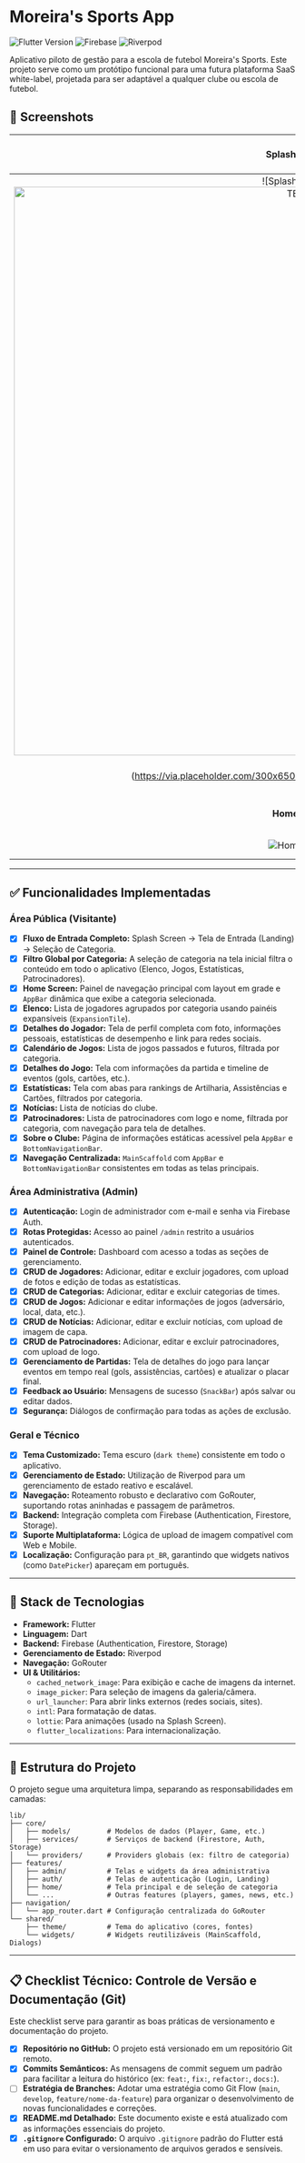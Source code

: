 # Moreira's Sports App

![Flutter Version](https://img.shields.io/badge/Flutter-3.x-blue.svg)
![Firebase](https://img.shields.io/badge/Firebase-Backend-orange.svg)
![Riverpod](https://img.shields.io/badge/State%20Management-Riverpod-blueviolet.svg)

Aplicativo piloto de gestão para a escola de futebol Moreira's Sports. Este projeto serve como um protótipo funcional para uma futura plataforma SaaS white-label, projetada para ser adaptável a qualquer clube ou escola de futebol.

## 📸 Screenshots


| Splash Screen | Tela de Entrada | Seleção de Categoria |
| :-----------: | :-------------: | :------------------: |
| ![Splash Screen]<img width="1000" height="1000" alt="TELA 1" src="https://github.com/user-attachments/assets/ea196d56-164d-4306-9359-c38fdc6686a7" />
(https://via.placeholder.com/300x650/8B0000/FFFFFF?text=Splash+Screen) | ![Landing Screen](https://via.placeholder.com/300x650/1a1a1a/FFFFFF?text=Landing+Screen) | ![Category Selection](https://via.placeholder.com/300x650/1a1a1a/FFFFFF?text=Category+Selection) |
| **Home Page** | **Detalhes do Jogador** | **Painel do Admin** |
| ![Home Page](https://via.placeholder.com/300x650/1a1a1a/FFFFFF?text=Home+Page) | ![Player Detail](https://via.placeholder.com/300x650/1a1a1a/FFFFFF?text=Player+Detail) | ![Admin Dashboard](https://via.placeholder.com/300x650/1a1a1a/FFFFFF?text=Admin+Dashboard) |

---

## ✅ Funcionalidades Implementadas

### Área Pública (Visitante)
- [x] **Fluxo de Entrada Completo:** Splash Screen -> Tela de Entrada (Landing) -> Seleção de Categoria.
- [x] **Filtro Global por Categoria:** A seleção de categoria na tela inicial filtra o conteúdo em todo o aplicativo (Elenco, Jogos, Estatísticas, Patrocinadores).
- [x] **Home Screen:** Painel de navegação principal com layout em grade e `AppBar` dinâmica que exibe a categoria selecionada.
- [x] **Elenco:** Lista de jogadores agrupados por categoria usando painéis expansíveis (`ExpansionTile`).
- [x] **Detalhes do Jogador:** Tela de perfil completa com foto, informações pessoais, estatísticas de desempenho e link para redes sociais.
- [x] **Calendário de Jogos:** Lista de jogos passados e futuros, filtrada por categoria.
- [x] **Detalhes do Jogo:** Tela com informações da partida e timeline de eventos (gols, cartões, etc.).
- [x] **Estatísticas:** Tela com abas para rankings de Artilharia, Assistências e Cartões, filtrados por categoria.
- [x] **Notícias:** Lista de notícias do clube.
- [x] **Patrocinadores:** Lista de patrocinadores com logo e nome, filtrada por categoria, com navegação para tela de detalhes.
- [x] **Sobre o Clube:** Página de informações estáticas acessível pela `AppBar` e `BottomNavigationBar`.
- [x] **Navegação Centralizada:** `MainScaffold` com `AppBar` e `BottomNavigationBar` consistentes em todas as telas principais.

### Área Administrativa (Admin)
- [x] **Autenticação:** Login de administrador com e-mail e senha via Firebase Auth.
- [x] **Rotas Protegidas:** Acesso ao painel `/admin` restrito a usuários autenticados.
- [x] **Painel de Controle:** Dashboard com acesso a todas as seções de gerenciamento.
- [x] **CRUD de Jogadores:** Adicionar, editar e excluir jogadores, com upload de fotos e edição de todas as estatísticas.
- [x] **CRUD de Categorias:** Adicionar, editar e excluir categorias de times.
- [x] **CRUD de Jogos:** Adicionar e editar informações de jogos (adversário, local, data, etc.).
- [x] **CRUD de Notícias:** Adicionar, editar e excluir notícias, com upload de imagem de capa.
- [x] **CRUD de Patrocinadores:** Adicionar, editar e excluir patrocinadores, com upload de logo.
- [x] **Gerenciamento de Partidas:** Tela de detalhes do jogo para lançar eventos em tempo real (gols, assistências, cartões) e atualizar o placar final.
- [x] **Feedback ao Usuário:** Mensagens de sucesso (`SnackBar`) após salvar ou editar dados.
- [x] **Segurança:** Diálogos de confirmação para todas as ações de exclusão.

### Geral e Técnico
- [x] **Tema Customizado:** Tema escuro (`dark theme`) consistente em todo o aplicativo.
- [x] **Gerenciamento de Estado:** Utilização de Riverpod para um gerenciamento de estado reativo e escalável.
- [x] **Navegação:** Roteamento robusto e declarativo com GoRouter, suportando rotas aninhadas e passagem de parâmetros.
- [x] **Backend:** Integração completa com Firebase (Authentication, Firestore, Storage).
- [x] **Suporte Multiplataforma:** Lógica de upload de imagem compatível com Web e Mobile.
- [x] **Localização:** Configuração para `pt_BR`, garantindo que widgets nativos (como `DatePicker`) apareçam em português.

---

## 🚀 Stack de Tecnologias

- **Framework:** Flutter
- **Linguagem:** Dart
- **Backend:** Firebase (Authentication, Firestore, Storage)
- **Gerenciamento de Estado:** Riverpod
- **Navegação:** GoRouter
- **UI & Utilitários:**
  - `cached_network_image`: Para exibição e cache de imagens da internet.
  - `image_picker`: Para seleção de imagens da galeria/câmera.
  - `url_launcher`: Para abrir links externos (redes sociais, sites).
  - `intl`: Para formatação de datas.
  - `lottie`: Para animações (usado na Splash Screen).
  - `flutter_localizations`: Para internacionalização.

---

## 📂 Estrutura do Projeto

O projeto segue uma arquitetura limpa, separando as responsabilidades em camadas:

```
lib/
├── core/
│   ├── models/         # Modelos de dados (Player, Game, etc.)
│   ├── services/       # Serviços de backend (Firestore, Auth, Storage)
│   └── providers/      # Providers globais (ex: filtro de categoria)
├── features/
│   ├── admin/          # Telas e widgets da área administrativa
│   ├── auth/           # Telas de autenticação (Login, Landing)
│   ├── home/           # Tela principal e de seleção de categoria
│   └── ...             # Outras features (players, games, news, etc.)
├── navigation/
│   └── app_router.dart # Configuração centralizada do GoRouter
└── shared/
    ├── theme/          # Tema do aplicativo (cores, fontes)
    └── widgets/        # Widgets reutilizáveis (MainScaffold, Dialogs)
```

---

## 📋 Checklist Técnico: Controle de Versão e Documentação (Git)

Este checklist serve para garantir as boas práticas de versionamento e documentação do projeto.

- [x] **Repositório no GitHub:** O projeto está versionado em um repositório Git remoto.
- [x] **Commits Semânticos:** As mensagens de commit seguem um padrão para facilitar a leitura do histórico (ex: `feat:`, `fix:`, `refactor:`, `docs:`).
- [ ] **Estratégia de Branches:** Adotar uma estratégia como Git Flow (`main`, `develop`, `feature/nome-da-feature`) para organizar o desenvolvimento de novas funcionalidades e correções.
- [x] **README.md Detalhado:** Este documento existe e está atualizado com as informações essenciais do projeto.
- [x] **`.gitignore` Configurado:** O arquivo `.gitignore` padrão do Flutter está em uso para evitar o versionamento de arquivos gerados e sensíveis.
